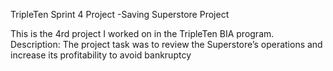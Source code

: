 TripleTen Sprint 4 Project -Saving Superstore  Project

This is the 4rd project I worked on in the TripleTen BIA program.
Description: The project task was to review the Superstore’s operations and increase its profitability to avoid bankruptcy
